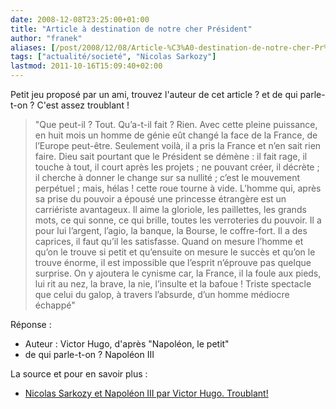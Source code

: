 ```yaml
---
date: 2008-12-08T23:25:00+01:00
title: "Article à destination de notre cher Président"
author: "franek"
aliases: [/post/2008/12/08/Article-%C3%A0-destination-de-notre-cher-Pr%C3%A9sident]
tags: ["actualité/societé", "Nicolas Sarkozy"]
lastmod: 2011-10-16T15:09:40+02:00
---
```

Petit jeu proposé par un ami, trouvez l'auteur de cet article ? et de qui parle-t-on ? C'est assez troublant !

> "Que peut-il ? Tout. Qu’a-t-il fait ? Rien. Avec cette pleine puissance, en huit mois un homme de génie eût changé la face de la France, de l’Europe peut-être. Seulement voilà, il a pris la France et n’en sait rien faire. Dieu sait pourtant que le Président se démène : il fait rage, il touche à tout, il court après les projets ; ne pouvant créer, il décrète ; il cherche à donner le change sur sa nullité ; c’est le mouvement perpétuel ; mais, hélas ! cette roue tourne à vide. L’homme qui, après sa prise du pouvoir a épousé une princesse étrangère est un carriériste avantageux. Il aime la gloriole, les paillettes, les grands mots, ce qui sonne, ce qui brille, toutes les verroteries du pouvoir. Il a pour lui l’argent, l’agio, la banque, la Bourse, le coffre-fort. Il a des caprices, il faut qu’il les satisfasse. Quand on mesure l’homme et qu’on le trouve si petit et qu’ensuite on mesure le succès et qu’on le trouve énorme, il est impossible que l’esprit n’éprouve pas quelque surprise. On y ajoutera le cynisme car, la France, il la foule aux pieds, lui rit au nez, la brave, la nie, l’insulte et la bafoue ! Triste spectacle que celui du galop, à travers l’absurde, d’un homme médiocre échappé"

Réponse :

- Auteur : Victor Hugo, d'après "Napoléon, le petit"
- de qui parle-t-on ? Napoléon III

La source et pour en savoir plus :

- [Nicolas Sarkozy et Napoléon III par Victor Hugo. Troublant!](http://www.des-intox.info/nicolas-sarkozy-et-napoleon-iii-par-victor-hugo-troublant/des-intox.info/blog/alexanian/jean-baptiste/)
